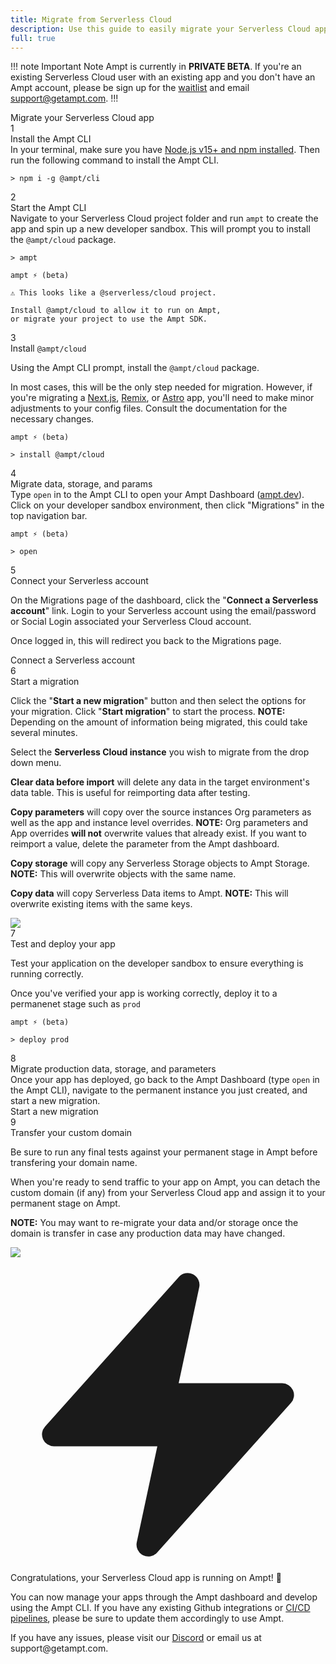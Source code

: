 ```yaml
---
title: Migrate from Serverless Cloud
description: Use this guide to easily migrate your Serverless Cloud apps along with their data, storage and parameters to the Ampt platform.
full: true
---
```


!!! note Important Note
Ampt is currently in **PRIVATE BETA**. If you're an existing Serverless Cloud user with an existing app and you don't have an Ampt account, please be sign up for the [waitlist](https://ampt.dev) and email support@getampt.com.
!!!

<div class="font-medium text-xl pb-6 pt-4">Migrate your Serverless Cloud app</div>

<!-- Step 1-->
<div class="flex flex-wrap xl:flex-nowrap items-start gap-x-3 mb-1 line-bg">
        <div class="flex-none"><span class="block bg-ampt-purple text-white text-sm rounded-full w-6 h-6 font-medium flex items-center justify-center">1</span></div>
        <div class="pr-6 flex-1">
                <div class="text-base font-medium">Install the Ampt CLI</div>
                <div class="text-base pt-1 pb-6 xl:pb-16">In your terminal, make sure you have <a href="https://docs.npmjs.com/downloading-and-installing-node-js-and-npm" target="_blank">Node.js v15+ and npm installed</a>. Then run the following command to install the Ampt CLI.</div>
        </div>
<div class="w-full xl:w-[55%] pb-16">

```terminal class="no-margin", title="Terminal"
> npm i -g @ampt/cli
```

</div></div>
<!-- Step 2-->
<div class="flex flex-wrap xl:flex-nowrap items-start gap-x-3 mb-1 line-bg">
        <div class="flex-none"><span class="block bg-ampt-purple text-white text-sm rounded-full w-6 h-6 font-medium flex items-center justify-center">2</span></div>
        <div class="pr-6 flex-1">
                <div class="text-base font-medium">Start the Ampt CLI</div>
                <div class="text-base pt-1 pb-6 xl:pb-16">Navigate to your Serverless Cloud project folder and run <code>ampt</code> to create the app and spin up a new developer sandbox. This will prompt you to install the <code>@ampt/cloud</code> package.</div>
        </div>
<div class="w-full xl:w-[55%] pb-16">

```terminal class="no-margin", title="Terminal", copy="false"
> ampt

ampt ⚡ (beta)

⚠ This looks like a @serverless/cloud project.

Install @ampt/cloud to allow it to run on Ampt,
or migrate your project to use the Ampt SDK.
```

</div></div>
<!-- Step 3-->
<div class="flex flex-wrap xl:flex-nowrap items-start gap-x-3 mb-1 line-bg">
        <div class="flex-none"><span class="block bg-ampt-purple text-white text-sm rounded-full w-6 h-6 font-medium flex items-center justify-center">3</span></div>
        <div class="pr-6 flex-1">
                <div class="text-base font-medium">Install <code>@ampt/cloud</code></div>
                <div class="text-base pt-1 pb-6 xl:pb-16"><p class="no-margin">Using the Ampt CLI prompt, install the <code>@ampt/cloud</code> package.</p><p>In most cases, this will be the only step needed for migration. However, if you're migrating a <a href="/docs/frameworks/next/">Next.js</a>, <a href="docs/frameworks/remix/">Remix</a>, or <a href="/docs/frameworks/astro/">Astro</a> app, you'll need to make minor adjustments to your config files. Consult the documentation for the necessary changes.</p></div>
        </div>
<div class="w-full xl:w-[55%] pb-16">

```terminal class="no-margin", title="Terminal", copy="false"
ampt ⚡ (beta)

> install @ampt/cloud
```

</div></div>
<!-- Step 4-->
<div class="flex flex-wrap xl:flex-nowrap items-start gap-x-3 mb-1 line-bg">
        <div class="flex-none"><span class="block bg-ampt-purple text-white text-sm rounded-full w-6 h-6 font-medium flex items-center justify-center">4</span></div>
        <div class="pr-6 flex-1">
                <div class="text-base font-medium">Migrate data, storage, and params</div>
                <div class="text-base pt-1 pb-6 xl:pb-16">Type <code>open</code> in to the Ampt CLI to open your Ampt Dashboard (<a href="https://ampt.dev" target="_blank">ampt.dev</a>). Click on your developer sandbox environment, then click "Migrations" in the top navigation bar.</div>
        </div>
<div class="w-full xl:w-[55%] pb-16">

```terminal class="no-margin", title="Terminal", copy="true"
ampt ⚡ (beta)

> open
```

</div></div>
<!-- Step 5-->
<div class="flex flex-wrap xl:flex-nowrap items-start gap-x-3 mb-1 line-bg">
        <div class="flex-none"><span class="block bg-ampt-purple text-white text-sm rounded-full w-6 h-6 font-medium flex items-center justify-center">5</span></div>
        <div class="pr-6 flex-1">
                <div class="text-base font-medium">Connect your Serverless account</div>
                <div class="text-base pt-1 pb-6 xl:pb-16"><p class="no-margin">On the Migrations page of the dashboard, click the "<strong>Connect a Serverless account</strong>" link. Login to your Serverless account using the email/password or Social Login associated your Serverless Cloud account.</p><p>Once logged in, this will redirect you back to the Migrations page.</p></div>
        </div>
<div class="w-full xl:w-[55%] pb-16"><div class="w-full border border-gray-300 drop-shadow bg-black dark:bg-gray-800 dark:border-gray-500 rounded-md text-center py-12 px-10 text-black dark:text-gray-100"><div class="mx-auto text-ampt-purple px-2 py-2 text-base rounded-md hover:bg-ampt-purple/20 cursor-default max-w-xs">Connect a Serverless account</div></div></div></div>
<!-- Step 6-->
<div class="flex flex-wrap xl:flex-nowrap items-start gap-x-3 mb-1 line-bg">
        <div class="flex-none"><span class="block bg-ampt-purple text-white text-sm rounded-full w-6 h-6 font-medium flex items-center justify-center">6</span></div>
        <div class="pr-6 flex-1">
                <div class="text-base font-medium">Start a migration</div>
                <div class="text-base pt-1 pb-6 xl:pb-16"><p class="no-margin">Click the "<strong>Start a new migration</strong>" button and then select the options for your migration. Click "<strong>Start migration</strong>" to start the process. <strong class="text-ampt-purple">NOTE:</strong> Depending on the amount of information being migrated, this could take several minutes.</p><p>Select the <strong>Serverless Cloud instance</strong> you wish to migrate from the drop down menu.</p><p><strong>Clear data before import</strong> will delete any data in the target environment's data table. This is useful for reimporting data after testing.</p><p><strong>Copy parameters</strong> will copy over the source instances Org parameters as well as the app and instance level overrides. <strong class="text-ampt-purple">NOTE:</strong> Org parameters and App overrides <strong>will not</strong> overwrite values that already exist. If you want to reimport a value, delete the parameter from the Ampt dashboard.</p><p><strong>Copy storage</strong> will copy any Serverless Storage objects to Ampt Storage. <strong class="text-ampt-purple">NOTE:</strong> This will overwrite objects with the same name.</p><p><strong>Copy data</strong> will copy Serverless Data items to Ampt. <strong class="text-ampt-purple">NOTE:</strong> This will overwrite existing items with the same keys.</p></div>
        </div>
<div class="w-full xl:w-[55%] pb-16"><div class="w-full border border-gray-300 drop-shadow bg-black dark:border-gray-500 rounded-md p-4 text-black dark:text-gray-100"><div class="mx-auto max-w-md xl:max-w-full"><img src="/images/docs/sc-migration.png" class="rounded-md no-margin" /></div></div></div></div>
<!-- Step 7-->
<div class="flex flex-wrap xl:flex-nowrap items-start gap-x-3 mb-1 line-bg">
        <div class="flex-none"><span class="block bg-ampt-purple text-white text-sm rounded-full w-6 h-6 font-medium flex items-center justify-center">7</span></div>
        <div class="pr-6 flex-1">
                <div class="text-base font-medium">Test and deploy your app</div>
                <div class="text-base pt-1 pb-6 xl:pb-16"><p class="no-margin">Test your application on the developer sandbox to ensure everything is running correctly.</p><p>Once you've verified your app is working correctly, deploy it to a permanenet stage such as <code>prod</code></p></div>
        </div>
<div class="w-full xl:w-[55%] pb-16">

```terminal class="no-margin", title="Terminal", copy="false"
ampt ⚡ (beta)

> deploy prod
```

</div></div>
<!-- Step 8-->
<div class="flex flex-wrap xl:flex-nowrap items-start gap-x-3 mb-1 line-bg">
        <div class="flex-none"><span class="block bg-ampt-purple text-white text-sm rounded-full w-6 h-6 font-medium flex items-center justify-center">8</span></div>
        <div class="pr-6 flex-1">
                <div class="text-base font-medium">Migrate production data, storage, and parameters</div>
                <div class="text-base pt-1 pb-6 xl:pb-16">Once your app has deployed, go back to the Ampt Dashboard (type <code>open</code> in the Ampt CLI), navigate to the permanent instance you just created, and start a new migration.</div>
        </div>
<div class="w-full xl:w-[55%] pb-16"><div class="w-full border border-gray-300 drop-shadow bg-black dark:bg-gray-800 dark:border-gray-500 rounded-md text-center py-12 px-10 text-black dark:text-gray-100"><div class="mx-auto bg-ampt-purple px-2 py-2 text-base text-white rounded-md font-normal hover:bg-ampt-purple/80 cursor-default">Start a new migration</div></div></div></div>

<!-- Step 9-->
<div class="flex flex-wrap xl:flex-nowrap items-start gap-x-3 mb-1 line-bg">
        <div class="flex-none"><span class="block bg-ampt-purple text-white text-sm rounded-full w-6 h-6 font-medium flex items-center justify-center">9</span></div>
        <div class="pr-6 flex-1">
                <div class="text-base font-medium">Transfer your custom domain</div>
                <div class="text-base pt-1 pb-6 xl:pb-16"><p class="no-margin">Be sure to run any final tests against your permanent stage in Ampt before transfering your domain name.</p><p>When you're ready to send traffic to your app on Ampt, you can detach the custom domain (if any) from your Serverless Cloud app and assign it to your permanent stage on Ampt.</p><p><strong class="text-ampt-purple">NOTE:</strong> You may want to re-migrate your data and/or storage once the domain is transfer in case any production data may have changed.</p></div>
        </div>
<div class="w-full xl:w-[55%] pb-16"><div class="w-full border border-gray-300 drop-shadow bg-black dark:border-gray-500 rounded-md p-4 text-black dark:text-gray-100"><div class="mx-auto max-w-md xl:max-w-full"><img src="/images/docs/custom-domain.png" class="rounded-md no-margin" /></div></div></div></div>
<!-- Final -->
<div class="flex flex-wrap xl:flex-nowrap items-start gap-x-3 mb-1">
        <div class="flex-none"><span class="block bg-ampt-purple text-white text-sm rounded-full w-6 h-6 font-medium flex items-center justify-center"><svg xmlns="http://www.w3.org/2000/svg" viewBox="0 0 20 20" fill="currentColor" class="w-4 h-4"><path d="M11.983 1.907a.75.75 0 00-1.292-.657l-8.5 9.5A.75.75 0 002.75 12h6.572l-1.305 6.093a.75.75 0 001.292.657l8.5-9.5A.75.75 0 0017.25 8h-6.572l1.305-6.093z" /></svg></span></div>
        <div class="pr-6 flex-1">
                <div class="text-base font-medium">Congratulations, your Serverless Cloud app is running on Ampt! 🚀</div>
                <div class="text-lg pt-1 pb-2"><p>You can now manage your apps through the Ampt dashboard and develop using the Ampt CLI. If you have any existing Github integrations or <a href="/docs/cicd/">CI/CD pipelines</a>, please be sure to update them accordingly to use Ampt.</p><p>If you have any issues, please visit our <a href="/discord">Discord</a> or email us at support@getampt.com.</p></div>
        </div>
</div>
